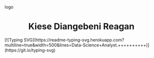 logo
<h1 align="center">Kiese Diangebeni Reagan</h1>
[![Typing SVG](https://readme-typing-svg.herokuapp.com?multiline=true&width=500&lines=Data-Science+Analyst.++++++++++)](https://git.io/typing-svg)
